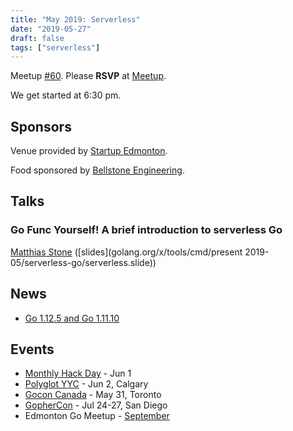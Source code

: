 ```yaml
---
title: "May 2019: Serverless"
date: "2019-05-27"
draft: false
tags: ["serverless"]
---
```

Meetup [#60](https://github.com/edmontongo/presentations/issues/100). Please **RSVP** at [Meetup](https://www.meetup.com/startupedmonton/events/bclwwpyzhbkc/).

We get started at 6:30 pm.

## Sponsors

Venue provided by [Startup Edmonton](https://www.startupedmonton.com/).

Food sponsored by [Bellstone Engineering](https://bellstone.ca/).

## Talks

### Go Func Yourself! A brief introduction to serverless Go

[Matthias Stone](https://github.com/matthias-stone) ([slides](golang.org/x/tools/cmd/present 2019-05/serverless-go/serverless.slide))

## News

- [Go 1.12.5 and Go 1.11.10](https://groups.google.com/forum/#!topic/golang-announce/GhnThAAITFI)

## Events

- [Monthly Hack Day](https://www.meetup.com/startupedmonton/events/rrntrqyzjbcb/) - Jun 1
- [Polyglot YYC](https://polyglotyyc.ca/) - Jun 2, Calgary
- [Gocon Canada](https://gocon.ca/) - May 31, Toronto
- [GopherCon](https://www.gophercon.com/) - Jul 24-27, San Diego
- Edmonton Go Meetup - [September](/meetup/2019-09/)
